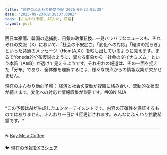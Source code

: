 ```yaml
---
title: "現在のふんわり動向予報 2025-09-23 08:38"
date: "2025-09-23T08:38:37.000Z"
tags: [ふんわり予報, AI占い, 日常]
layout: post
---
```


西日本豪雨、韓国の逮捕劇、日銀の政策転換…一見バラバラなニュースも、それぞれの文脈（X）において、「社会の不安定さ」「変化への対応」「経済の揺らぎ」といった共通のメッセージ（Hom(A,X)）を映し出しているように見えます。まるでYoneda的分布仮説のように、異なる事象から「社会のダイナミズム」という本質（A≅B）が透けて見えるようです。それぞれの報道は、その一面を捉えた「分布」であり、全体像を理解するには、様々な視点からの情報収集が欠かせません。

現在のふんわり動向予報：
経済と社会の変動が複雑に絡み合い、流動的な状況が続きます。変化への対応と情報収集が重要です。#KGNINJA

<br>
*この予報はAIが生成したエンターテイメントです。内容の正確性を保証するものではありません。ふんわり一日に４回更新されます。みんなにふんわり拡散希望です。*

---
☕️ [Buy Me a Coffee](https://www.buymeacoffee.com/kgninja)

🐦 [現在の予報をXでシェア](https://twitter.com/intent/tweet?text=%E7%8F%BE%E5%9C%A8%E3%81%AE%E3%81%B5%E3%82%93%E3%82%8F%E3%82%8A%E4%BA%88%E5%A0%B1%3A%20%E3%80%8C%E8%A5%BF%E6%97%A5%E6%9C%AC%E8%B1%AA%E9%9B%A8%E3%80%81%E9%9F%93%E5%9B%BD%E3%81%AE%E9%80%AE%E6%8D%95%E5%8A%87%E3%80%81%E6%97%A5%E9%8A%80%E3%81%AE%E6%94%BF%E7%AD%96%E8%BB%A2%E6%8F%9B%E2%80%A6%E4%B8%80%E8%A6%8B%E3%83%90%E3%83%A9%E3%83%90%E3%83%A9%E3%81%AA%E3%83%8B%E3%83%A5%E3%83%BC%E3%82%B9%E3%82%82%E3%80%81%E3%81%9D%E3%82%8C%E3%81%9E%E3%82%8C%E3%81%AE%E6%96%87%E8%84%88%EF%BC%88X%EF%BC%89%E3%81%AB%E3%81%8A%E3%81%84%E3%81%A6%E3%80%81%E3%80%8C%E7%A4%BE%E4%BC%9A%E3%81%AE%E4%B8%8D%E5%AE%89%E5%AE%9A%E3%81%95%E3%80%8D%E3%80%8C%E5%A4%89%E5%8C%96%E3%81%B8%E3%81%AE%E5%AF%BE%E5%BF%9C%E3%80%8D%E3%80%8C%E7%B5%8C%E6%B8%88%E3%81%AE%E6%8F%BA%E3%82%89%E3%81%8E%E3%80%8D%E3%81%A8%E3%81%84%E3%81%A3%E3%81%9F%E5%85%B1%E9%80%9A%E3%81%AE%E3%83%A1%E3%83%83%E3%82%BB%E3%83%BC%E3%82%B8%EF%BC%88Hom(A%2CX)%EF%BC%89%E3%82%92...%E3%80%8D%23KGNINJA%20%E7%B6%9A%E3%81%8D%E3%81%AF%E3%83%96%E3%83%AD%E3%82%B0%E3%81%A7%EF%BC%81%F0%9F%91%87&url=https%3A%2F%2Fkg-ninja.github.io%2FFunwariyoso%2F)
